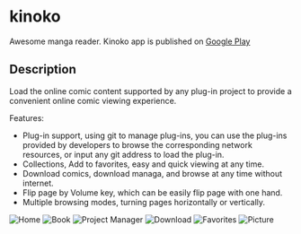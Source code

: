 # kinoko

Awesome manga reader. Kinoko app is published on [Google Play](https://play.google.com/store/apps/details?id=com.ero.kinoko)

## Description

Load the online comic content supported by any plug-in project to provide a convenient online comic viewing experience.

Features:

- Plug-in support, using git to manage plug-ins, you can use the plug-ins provided by developers to browse the corresponding network resources, or input any git address to load the plug-in.
- Collections, Add to favorites, easy and quick viewing at any time.
- Download comics, download managa, and browse at any time without internet.
- Flip page by Volume key, which can be easily flip page with one hand.
- Multiple browsing modes, turning pages horizontally or vertically.

![Home](screenshots/home.jpg)
![Book](screenshots/book.jpg)
![Project Manager](screenshots/project_manager.jpg)
![Download](screenshots/download.jpg)
![Favorites](screenshots/favorites.jpg)
![Picture](screenshots/picture.jpg)
